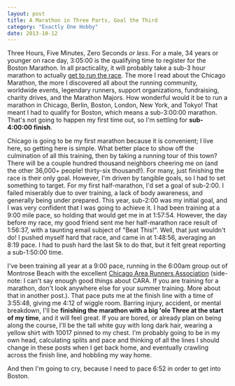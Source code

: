 ```yaml
---
layout: post
title: A Marathon in Three Parts, Goal the Third
category: "Exactly One Hobby"
date: 2013-10-12
---
```


Three Hours, Five Minutes, Zero Seconds _or less_. For a male, 34 years or younger on race day, 3:05:00 is the qualifying time to register for the Boston Marathon. In all practicality, it will probably take a sub-3 hour marathon to actually [get to run the race](www.baa.org/races/boston-marathon/participant-information/qualifying.aspx). The more I read about the Chicago Marathon, the more I discovered all about the running community, worldwide events, legendary runners, support organizations, fundraising, charity drives, and the Marathon Majors. How wonderful would it be to run a marathon in Chicago, Berlin, Boston, London, New York, and Tokyo! That meant I had to qualify for Boston, which means a sub-3:00:00 marathon. That's not going to happen my first time out, so I'm settling for **sub-4:00:00 finish**.

Chicago is going to be my first marathon because it is convenient; I live here, so getting here is simple. What better place to show off the culmination of all this training, then by taking a running tour of this town? There will be a couple hundred thousand neighbors cheering me on (and the other 36,000+ people! thirty-six thousand!). For many, just finishing the race is their only goal. However, I'm driven by tangible goals, so I had to set something to target. For my first half-marathon, I'd set a goal of sub-2:00. I failed miserably due to over training, a lack of body awareness, and generally being under prepared. This year, sub-2:00 was my initial goal, and I was very confident that I was going to achieve it. I had been training at a 9:00 mile pace, so holding that would get me in at 1:57:54. However, the day before my race, my good friend sent me her half-marathon race result of 1:56:37, with a taunting email subject of "Beat This!". Well, that just wouldn't do! I pushed myself hard that race, and came in at 1:48:56, averaging an 8:19 pace. I had to push hard the last 5k to do that, but it felt great reporting a sub-1:50:00 time.

I've been training all year at a 9:00 pace, running in the 6:00am group out of Montrose Beach with the excellent [Chicago Area Runners Association](http://cararuns.org/) (side-note: I can't say enough good things about CARA. If you are training for a marathon, don't look anywhere else for your summer training. More about that in another post.). That pace puts me at the finish line with a time of 3:55:48, giving me 4:12 of wiggle room. Barring injury, accident, or mental breakdown, I'll be **finishing the marathon with a big 'ole Three at the start of my time**, and it will feel great. If you are bored, or already plan on being along the course, I'll be the tall white guy with long dark hair, wearing a yellow shirt with 10017 pinned to my chest. I'm probably going to be in my own head, calculating splits and pace and thinking of all the lines I should change in these posts when I get back home, and eventually crawling across the finish line, and hobbling my way home.

And then I'm going to cry, because I need to pace 6:52 in order to get into Boston.